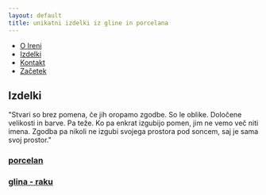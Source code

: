 ```yaml
---
layout: default
title: unikatni izdelki iz gline in porcelana
---
```


<div class="container-fluid">
        <nav class="col-xs-12 col-sm-12 col-md-6 pull-right">
            <ul class="row">
                <li class="col-xs-6 col-sm-4 col-md-3 top"><a href="{{ site.baseurl }}{{ post.url }}/si/o-ireni">O Ireni</a></li>
                <li class="col-xs-6 col-sm-4 col-md-3 top"><a href="{{ site.baseurl }}{{ post.url }}/si/izdelki">Izdelki</a></li>
                <li class="col-xs-6 col-sm-4 col-md-3 top"><a href="{{ site.baseurl }}{{ post.url }}/si/kontakt">Kontakt</a></li>
                <li class="col-xs-6 col-sm-4 col-md-3 top"><a href="{{ site.baseurl }}{{ post.url }}/">Začetek</a></li>
            </ul>
        </nav>  
    </div>
<div class="container-fluid">
    <div class="cover-izdelki">
      <h2 class="naslov">Izdelki</h2>
        <div class="opis">
           <p class="tekst text-center">
            "Stvari so brez pomena, če jih oropamo zgodbe. So le oblike. Določene velikosti in barve. Pa teže. Ko pa enkrat izgubijo pomen, jim ne vemo več niti imena. Zgodba pa nikoli ne izgubi svojega prostora pod soncem, saj je sama svoj prostor."
            </p>
        </div>
        <div class="row izdelki">
            <a class="link-more" href="{{ site.baseurl }}{{ post.url }}/si/porcelan">
                <div class="col-md-6 col-sm-12 col-xs-12 link-izdelki">
                    <h3>
                    porcelan
                    </h3>
        	    </div>
            </a>
            <a class="link-more" href="{{ site.baseurl }}{{ post.url }}/si/raku">
                <div class="col-md-6 col-sm-12 col-xs-12 link-izdelki">
                    <h3>
                    glina - raku
                    </h3>
                </div>
            </a>
    	</div>
	</div>
</div>
